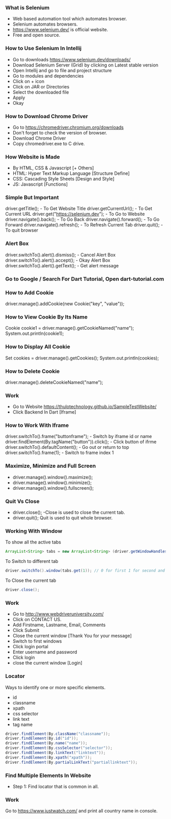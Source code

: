 ### What is Selenium
- Web based automation tool which automates browser.
- Selenium automates browsers.
- https://www.selenium.dev/ is official website.
- Free and open source.

### How to Use Selenium In Intellij
- Go to downloads https://www.selenium.dev/downloads/
- Download Selenium Server (Grid) by clicking on Latest stable version
- Open Intellij and go to file and project structure
- Go to modules and dependencies
- Click on + icon
- Click on JAR or Directories
- Select the downloaded file
- Apply
- Okay

### How to Download Chrome Driver
- Go to https://chromedriver.chromium.org/downloads
- Don't forget to check the version of browser.
- Download Chrome Driver
- Copy chromedriver.exe to C drive.

### How Website is Made
- By HTML, CSS & Javascript [+ Others]
- HTML: Hyper Text Markup Language [Structure Define]
- CSS: Cascading Style Sheets [Design and Style]
- JS: Javascript [Functions]



### Simple But Important
driver.getTitle(); - To Get Website Title
driver.getCurrentUrl(); - To Get Current URL
driver.get("https://selenium.dev"); - To Go to Website
driver.navigate().back(); - To Go Back
driver.navigate().forward(); - To Go Forward
driver.navigate().refresh(); - To Refresh Current Tab
driver.quit(); - To quit browser

### Alert Box
driver.switchTo().alert().dismiss(); - Cancel Alert Box
driver.switchTo().alert().accept(); - Okay Alert Box
driver.switchTo().alert().getText(); - Get alert message

### Go to Google / Search For Dart Tutorial, Open dart-tutorial.com


### How to Add Cookie
driver.manage().addCookie(new Cookie("key", "value"));

### How to View Cookie By Its Name
Cookie cookie1 = driver.manage().getCookieNamed("name");
System.out.println(cookie1);

### How to Display All Cookie
Set<Cookie> cookies = driver.manage().getCookies();
System.out.println(cookies);

### How to Delete Cookie
driver.manage().deleteCookieNamed("name");


### Work
- Go to Website https://thulotechnology.github.io/SampleTestWebsite/
- Click Backend In Dart [Iframe]

### How to Work With Iframe
driver.switchTo().frame("buttonframe"); - Switch by iframe id or name
driver.findElement(By.tagName("button")).click(); - Click button of ifrme
driver.switchTo().defaultContent(); - Go out or return to top 
driver.switchTo().frame(1); - Switch to frame index 1


### Maximize, Minimize and Full Screen
- driver.manage().window().maximize();
- driver.manage().window().minimize();
- driver.manage().window().fullscreen();


### Quit Vs Close
-  driver.close(); -Close is used to close the current tab.
-  driver.quit(); Quit is used to quit whole browser.

### Working With Window
To show all the active tabs
```java
ArrayList<String> tabs = new ArrayList<String> (driver.getWindowHandles());
```
To Switch to different tab
```java
driver.switchTo().window(tabs.get(1)); // 0 for first 1 for second and so on...
```
To Close the current tab
```java
driver.close();
```



### Work
- Go to http://www.webdriveruniversity.com/
- Click on CONTACT US.
- Add Firstname, Lastname, Email, Comments
- Click Submit
- Close the current window [Thank You for your message]
- Switch to first windows
- Click login portal
- Enter username and password
- Click login
- close the current window [Login]



### Locator
Ways to identify one or more specific elements.
- id
- classname
- xpath
- css selector
- link text
- tag name

```java
driver.findElement(By.className("classname"));
driver.findElement(By.id("id"));
driver.findElement(By.name("name"));
driver.findElement(By.cssSelector("selector"));
driver.findElement(By.linkText("linktext"));
driver.findElement(By.xpath("xpath"));
driver.findElement(By.partialLinkText("partiallinktext"));
```

### Find Multiple Elements In Website
- Step 1: Find locator that is common in all.


### Work
Go to https://www.justwatch.com/ and print all country name in console.


